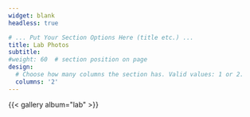 ```yaml
---
widget: blank
headless: true

# ... Put Your Section Options Here (title etc.) ...
title: Lab Photos
subtitle:
#weight: 60  # section position on page
design:
  # Choose how many columns the section has. Valid values: 1 or 2.
  columns: '2'
---
```

{{< gallery album="lab" >}}
